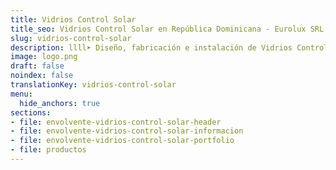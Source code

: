 ```yaml
---
title: Vidrios Control Solar
title_seo: Vidrios Control Solar en República Dominicana - Eurolux SRL
slug: vidrios-control-solar
description: llll➤ Diseño, fabricación e instalación de Vidrios Control Solar ✅ y todo tipo de envolvente y fachada ligera para su proyecto.
image: logo.png
draft: false
noindex: false
translationKey: vidrios-control-solar
menu:
  hide_anchors: true
sections:
- file: envolvente-vidrios-control-solar-header
- file: envolvente-vidrios-control-solar-informacion
- file: envolvente-vidrios-control-solar-portfolio
- file: productos
---
```

